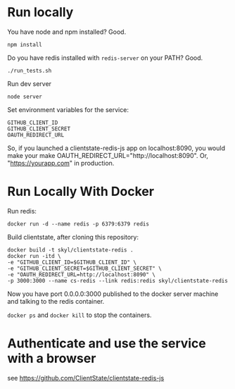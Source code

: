 Run locally
===========

You have node and npm installed? Good.

    npm install

Do you have redis installed with `redis-server` on your PATH? Good.

    ./run_tests.sh

Run dev server

    node server

Set environment variables for the service:

    GITHUB_CLIENT_ID
    GITHUB_CLIENT_SECRET
    OAUTH_REDIRECT_URL

So, if you launched a clientstate-redis-js app on localhost:8090,
you would make your make OAUTH_REDIRECT_URL="http://localhost:8090".
Or, "https://yourapp.com" in production.


Run Locally With Docker
=======================

Run redis:

    docker run -d --name redis -p 6379:6379 redis

Build clientstate, after cloning this repository:

    docker build -t skyl/clientstate-redis .
    docker run -itd \
    -e "GITHUB_CLIENT_ID=$GITHUB_CLIENT_ID" \
    -e "GITHUB_CLIENT_SECRET=$GITHUB_CLIENT_SECRET" \
    -e "OAUTH_REDIRECT_URL=http://localhost:8090" \
    -p 3000:3000 --name cs-redis --link redis:redis skyl/clientstate-redis

Now you have port 0.0.0.0:3000 published to the docker server machine
and talking to the redis container.

`docker ps` and `docker kill` to stop the containers.


Authenticate and use the service with a browser
================================================

see https://github.com/ClientState/clientstate-redis-js
